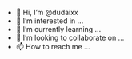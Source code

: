 - 👋 Hi, I’m @dudaixx
- 👀 I’m interested in ...
- 🌱 I’m currently learning ...
- 💞️ I’m looking to collaborate on ...
- 📫 How to reach me ...

<!---
dudaixx/dudaixx is a ✨ special ✨ repository because its `README.md` (this file) appears on your GitHub profile.
You can click the Preview link to take a look at your changes.
--->
